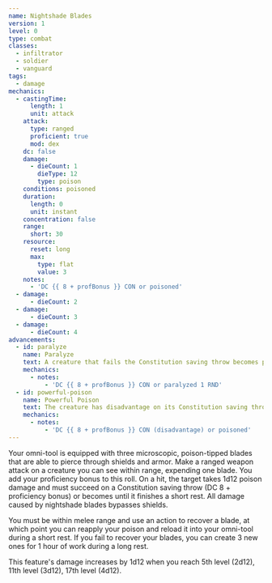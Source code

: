 ```yaml
---
name: Nightshade Blades
version: 1
level: 0
type: combat
classes:
  - infiltrator
  - soldier
  - vanguard
tags:
  - damage
mechanics:
  - castingTime:
      length: 1
      unit: attack
    attack:
      type: ranged
      proficient: true
      mod: dex
    dc: false
    damage:
      - dieCount: 1
        dieType: 12
        type: poison
    conditions: poisoned
    duration:
      length: 0
      unit: instant
    concentration: false
    range:
      short: 30
    resource:
      reset: long
      max:
        type: flat
        value: 3
    notes:
      - 'DC {{ 8 + profBonus }} CON or poisoned'
  - damage:
      - dieCount: 2
  - damage:
      - dieCount: 3
  - damage:
      - dieCount: 4
advancements:
  - id: paralyze
    name: Paralyze
    text: A creature that fails the Constitution saving throw becomes paralyzed until the end of your next turn.
    mechanics:
      - notes:
          - 'DC {{ 8 + profBonus }} CON or paralyzed 1 RND'
  - id: powerful-poison
    name: Powerful Poison
    text: The creature has disadvantage on its Constitution saving throw.
    mechanics:
      - notes:
          - 'DC {{ 8 + profBonus }} CON (disadvantage) or poisoned'
---
```

Your omni-tool is equipped with three microscopic, poison-tipped blades that are able to pierce through shields and armor.
Make a ranged weapon attack on a creature you can see within range, expending one blade. You add your proficiency bonus
to this roll. On a hit, the target takes 1d12 poison damage and must succeed on a Constitution saving throw (DC 8 + proficiency bonus)
or becomes <me-condition id="poisoned"/> until it finishes a short rest. All damage caused by nightshade blades bypasses shields.

You must be within melee range and use an action to recover a blade, at which point you can reapply your poison and reload
it into your omni-tool during a short rest. If you fail to recover your blades, you can create 3 new ones for 1 hour of work
during a long rest.

This feature's damage increases by 1d12 when you reach 5th level (2d12), 11th level (3d12), 17th level (4d12).
